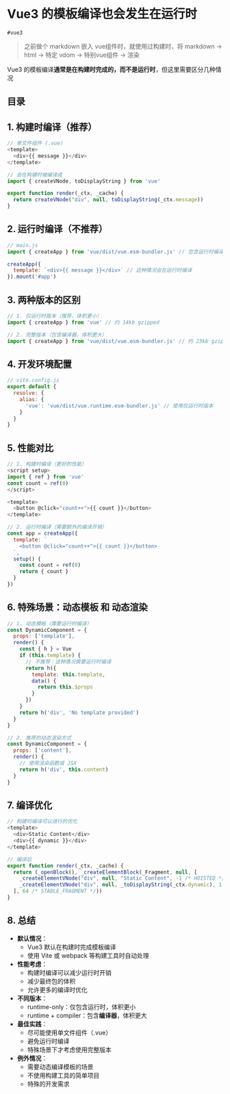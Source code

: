 
# Vue3 的模板编译也会发生在运行时

`#vue3` 

>  之前做个 markdown 嵌入 vue组件时，就使用过构建时，将 markdown → html → 特定 vdom → 特别vue组件 → 渲染

Vue3 的模板编译**通常是在构建时完成的，而不是运行时**，但这里需要区分几种情况


## 目录
<!-- toc -->
 ## 1. **构建时编译（推荐）** 

```js
// 单文件组件 (.vue)
<template>
  <div>{{ message }}</div>
</template>

// 会在构建时被编译成
import { createVNode, toDisplayString } from 'vue'

export function render(_ctx, _cache) {
  return createVNode("div", null, toDisplayString(_ctx.message))
}
```

## 2. **运行时编译（不推荐）**

```js
// main.js
import { createApp } from 'vue/dist/vue.esm-bundler.js' // 包含运行时编译器的版本

createApp({
  template: `<div>{{ message }}</div>` // 这种情况会在运行时编译
}).mount('#app')
```

## 3. **两种版本的区别**

```js
// 1. 仅运行时版本（推荐，体积更小）
import { createApp } from 'vue' // 约 14kb gzipped

// 2. 完整版本（包含编译器，体积更大）
import { createApp } from 'vue/dist/vue.esm-bundler.js' // 约 23kb gzipped
```

## 4. **开发环境配置**

```js hl:5
// vite.config.js
export default {
  resolve: {
    alias: {
      'vue': 'vue/dist/vue.runtime.esm-bundler.js' // 使用仅运行时版本
    }
  }
}
```

## 5. **性能对比**

```js hl:1,11,14
// 1. 构建时编译（更好的性能）
<script setup>
import { ref } from 'vue'
const count = ref(0)
</script>

<template>
  <button @click="count++">{{ count }}</button>
</template>

// 2. 运行时编译（需要额外的编译开销）
const app = createApp({
  template: `
    <button @click="count++">{{ count }}</button>
  `,
  setup() {
    const count = ref(0)
    return { count }
  }
})
```

## 6. **特殊场景**：动态模板 和 动态渲染

```js hl:7
// 1. 动态模板（需要运行时编译）
const DynamicComponent = {
  props: ['template'],
  render() {
    const { h } = Vue
    if (this.template) {
      // 不推荐：这种情况需要运行时编译
      return h({
        template: this.template,
        data() {
          return this.$props
        }
      })
    }
    return h('div', 'No template provided')
  }
}

// 2. 推荐的动态渲染方式
const DynamicComponent = {
  props: ['content'],
  render() {
    // 使用渲染函数或 JSX
    return h('div', this.content)
  }
}
```

## 7. **编译优化**

```js
// 构建时编译可以进行的优化
<template>
  <div>Static Content</div>
  <div>{{ dynamic }}</div>
</template>

// 编译后
export function render(_ctx, _cache) {
  return (_openBlock(), _createElementBlock(_Fragment, null, [
    _createElementVNode("div", null, "Static Content", -1 /* HOISTED */),
    _createElementVNode("div", null, _toDisplayString(_ctx.dynamic), 1 /* TEXT */)
  ], 64 /* STABLE_FRAGMENT */))
}
```

## 8. 总结

- **默认情况**：
	- Vue3 默认在构建时完成模板编译
	- 使用 Vite 或 webpack 等构建工具时自动处理
- **性能考虑**：
	- 构建时编译可以减少运行时开销
	- 减少最终包的体积
	- 允许更多的编译时优化
- **不同版本**：
	- runtime-only：仅包含运行时，体积更小
	- runtime + compiler：包含**编译器**，体积更大
- **最佳实践**：
	- 尽可能使用单文件组件（.vue）
	- 避免运行时编译
	- 特殊场景下才考虑使用完整版本
- **例外情况**：
	- 需要动态编译模板的场景
	- 不使用构建工具的简单项目
	- 特殊的开发需求

